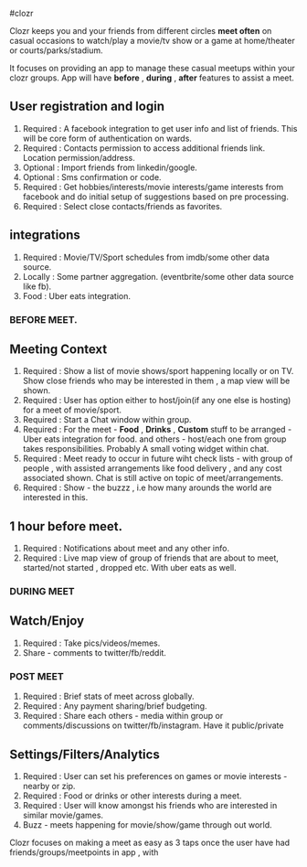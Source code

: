 #clozr

Clozr keeps you and your friends from different circles **meet often** on casual occasions to watch/play a movie/tv show or a game at home/theater or courts/parks/stadium.

It focuses on providing an app to manage these casual meetups within your clozr groups.
App will have **before** , **during** , **after** features to assist a meet.


## User registration and login 

1. Required : A facebook integration to get user info and list of friends. This will be core form of authentication on wards.
2. Required : Contacts permission to access additional friends link. Location permission/address.
3. Optional : Import friends from linkedin/google. 
4. Optional : Sms confirmation or code.
5. Required : Get hobbies/interests/movie interests/game interests from facebook and do initial setup of suggestions based on pre processing.
6. Required : Select close contacts/friends as favorites.

## integrations

1. Required : Movie/TV/Sport schedules from imdb/some other data source.
2. Locally :  Some partner aggregation. (eventbrite/some other data source like fb).
3. Food : Uber eats integration.

### BEFORE MEET.

## Meeting Context

1. Required : Show a list of movie shows/sport  happening locally or on TV. Show close friends who may be interested in them , a map view will be shown.
2. Required : User has option either to host/join(if any one else is hosting) for a meet of movie/sport. 
3. Required : Start a Chat window within group.
4. Required : For the meet - **Food** , **Drinks** , **Custom** stuff to be arranged - Uber eats integration for food. and others - host/each one from group takes responsibilities. Probably A small voting widget within chat.
5. Required : Meet ready to occur in future wiht check lists - with group of people , with assisted arrangements like food delivery , and any cost associated shown.  Chat is still active on topic of meet/arrangements.
6. Required : Show - the buzzz , i.e how many arounds the world are interested in this.

## 1 hour before meet.
1. Required : Notifications about meet and any other info.
2. Required : Live map view of group of friends that are about to meet, started/not started , dropped etc. With uber eats as well.

### DURING MEET

## Watch/Enjoy

1. Required : Take pics/videos/memes. 
2. Share - comments to twitter/fb/reddit.


### POST MEET

1. Required : Brief stats of meet across globally.
2. Required : Any payment sharing/brief budgeting.
3. Required : Share each others - media within group or comments/discussions on twitter/fb/instagram.  Have it public/private


## Settings/Filters/Analytics

1. Required : User can set his preferences on games or movie interests - nearby or zip. 
1. Required : Food or drinks or other interests during a meet.
2. Required : User will know amongst his friends who are interested in similar movie/games.
3. Buzz - meets happening for movie/show/game through out world.


Clozr focuses on making a meet as easy as 3 taps once the user have had friends/groups/meetpoints in app , with 








 
